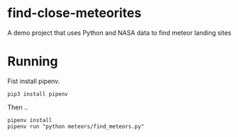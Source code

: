 # find-close-meteorites
A demo project that uses Python and NASA data to find meteor landing sites

# Running
Fist install pipenv.
```
pip3 install pipenv
```

Then ..

```
pipenv install
pipenv run "python meteors/find_meteors.py"

```
